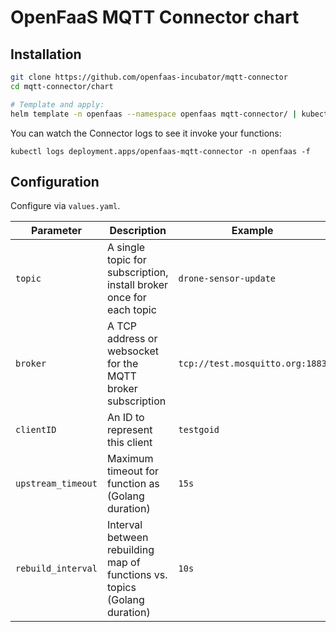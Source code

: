 # OpenFaaS MQTT Connector chart

## Installation

```sh
git clone https://github.com/openfaas-incubator/mqtt-connector
cd mqtt-connector/chart

# Template and apply:
helm template -n openfaas --namespace openfaas mqtt-connector/ | kubectl apply -f -
```

You can watch the Connector logs to see it invoke your functions:

```
kubectl logs deployment.apps/openfaas-mqtt-connector -n openfaas -f
```

## Configuration

Configure via `values.yaml`.

| Parameter                | Description                                                               | Example                                     |
| ------------------------ | ------------------------------------------------------------------------- | ------------------------------------------- |
| `topic`                  | A single topic for subscription, install broker once for each topic       | `drone-sensor-update`                       |
| `broker`                 | A TCP address or websocket for the MQTT broker subscription               | `tcp://test.mosquitto.org:1883`             |
| `clientID`               | An ID to represent this client                                            | `testgoid`                                  |
| `upstream_timeout`       | Maximum timeout for function as (Golang duration)                         | `15s`                                       |
| `rebuild_interval`       | Interval between rebuilding map of functions vs. topics (Golang duration) | `10s`                                       |
